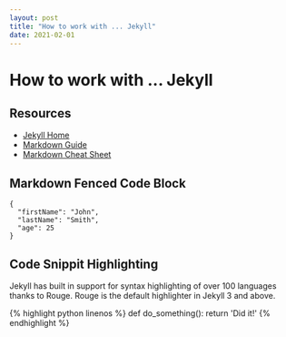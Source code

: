 ```yaml
---
layout: post
title: "How to work with ... Jekyll"
date: 2021-02-01
---
```


# How to work with ... Jekyll

## Resources

* [Jekyll Home](https://jekyllrb.com)
* [Markdown Guide](https://www.markdownguide.org/basic-syntax)
* [Markdown Cheat Sheet](https://www.markdownguide.org/cheat-sheet/)

## Markdown Fenced Code Block

```
{
  "firstName": "John",
  "lastName": "Smith",
  "age": 25
}
```

## Code Snippit Highlighting

Jekyll has built in support for syntax highlighting of over 100 languages thanks to Rouge. Rouge is the default highlighter in Jekyll 3 and above.

{% highlight python linenos %}
def do_something():
  return 'Did it!'
{% endhighlight %}
